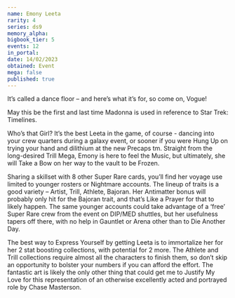 ```yaml
---
name: Emony Leeta
rarity: 4
series: ds9
memory_alpha:
bigbook_tier: 5
events: 12
in_portal:
date: 14/02/2023
obtained: Event
mega: false
published: true
---
```


It’s called a dance floor – and here’s what it’s for, so come on, Vogue!

May this be the first and last time Madonna is used in reference to Star Trek: Timelines.

Who’s that Girl? It’s the best Leeta in the game, of course -   dancing into your crew quarters during a galaxy event, or sooner if you were Hung Up on trying your hand and dilithium at the new Precaps tm.  Straight from the long-desired Trill Mega, Emony is here to feel the Music, but ultimately, she will Take a Bow on her way to the vault to be Frozen.

Sharing a skillset with 8 other Super Rare cards, you’ll find her voyage use limited to younger rosters or Nightmare accounts.  The lineup of traits is a good variety – Artist, Trill, Athlete, Bajoran.  Her Antimatter bonus will probably only hit for the Bajoran trait, and that’s Like a Prayer for that to likely happen.  The same younger accounts could take advantage of a ‘free’  Super Rare crew from the event on DIP/MED shuttles, but her usefulness tapers off there, with no help in Gauntlet or Arena other than to Die Another Day. 

The best way to Express Yourself by getting Leeta is to immortalize her for her 2 stat boosting collections, with potential for 2 more.  The Athlete and Trill collections require almost all the characters to finish them, so don’t skip an opportunity to bolster your numbers if you can afford the effort.  The fantastic art is likely the only other thing that could get me to Justify My Love for this representation of an otherwise excellently acted and portrayed role by Chase Masterson.
